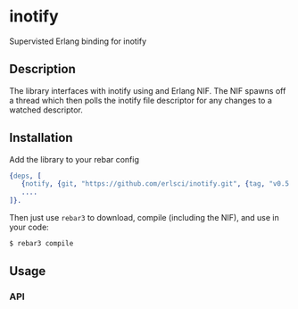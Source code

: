 inotify
=======

Supervisted Erlang binding for inotify

## Description

The library interfaces with inotify using and Erlang NIF. The NIF spawns off a
thread which then polls the inotify file descriptor for any changes to a
watched descriptor.

## Installation

Add the library to your rebar config

```erlang
{deps, [
   {notify, {git, "https://github.com/erlsci/inotify.git", {tag, "v0.5.0,"}}},
   ....
]}.
```

Then just use `rebar3` to download, compile (including the NIF), and use in
your code:

```bash
$ rebar3 compile
```

## Usage

### API

